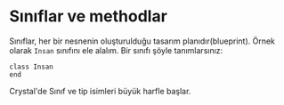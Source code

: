 # Sınıflar ve methodlar

Sınıflar, her bir nesnenin oluşturulduğu tasarım planıdır(blueprint). Örnek olarak `Insan` sınıfını ele alalım. Bir sınıfı şöyle tanımlarsınız:

```crystal
class Insan
end
```

Crystal'de Sınıf ve tip isimleri büyük harfle başlar.
